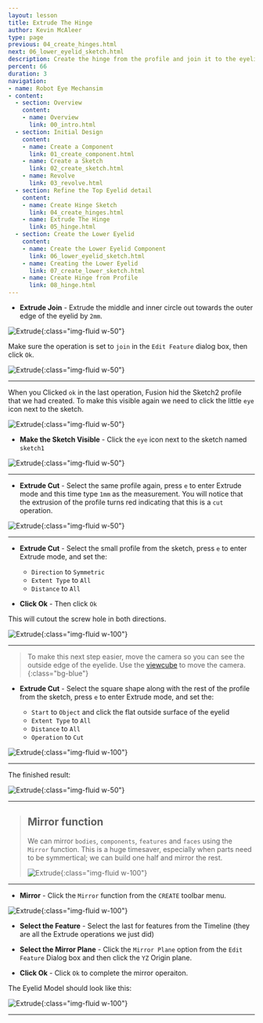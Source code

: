 ```yaml
---
layout: lesson
title: Extrude The Hinge
author: Kevin McAleer
type: page
previous: 04_create_hinges.html
next: 06_lower_eyelid_sketch.html
description: Create the hinge from the profile and join it to the eyelid
percent: 66
duration: 3
navigation:
- name: Robot Eye Mechansim
- content:
  - section: Overview
    content:
    - name: Overview
      link: 00_intro.html
  - section: Initial Design
    content:
    - name: Create a Component
      link: 01_create_component.html
    - name: Create a Sketch
      link: 02_create_sketch.html
    - name: Revolve
      link: 03_revolve.html
  - section: Refine the Top Eyelid detail
    content:
    - name: Create Hinge Sketch
      link: 04_create_hinges.html
    - name: Extrude The Hinge
      link: 05_hinge.html
  - section: Create the Lower Eyelid
    content:
    - name: Create the Lower Eyelid Component
      link: 06_lower_eyelid_sketch.html
    - name: Creating the Lower Eyelid
      link: 07_create_lower_sketch.html
    - name: Create Hinge from Profile
      link: 08_hinge.html
---
```



* **Extrude Join** - Extrude the middle and inner circle out towards the outer edge of the eyelid by `2mm`.

![Extrude](assets/eye31.jpg){:class="img-fluid w-50"}

Make sure the operation is set to `join` in the `Edit Feature` dialog box, then click `Ok`.

![Extrude](assets/eye32.jpg){:class="img-fluid w-50"}

---

When you Clicked `ok` in the last operation, Fusion hid the Sketch2 profile that we had created. To make this visible again we need to click the little `eye` icon next to the sketch.

![Extrude](assets/eye33.jpg){:class="img-fluid w-50"}

* **Make the Sketch Visible** - Click the `eye` icon next to the sketch named `sketch1`

![Extrude](assets/eye34.jpg){:class="img-fluid w-50"}

---

* **Extrude Cut** - Select the same profile again, press `e` to enter Extrude mode and this time type `1mm` as the measurement. You will notice that the extrusion of the profile turns red indicating that this is a `cut` operation.

![Extrude](assets/eye35.jpg){:class="img-fluid w-50"}

---

* **Extrude Cut** - Select the small profile from the sketch, press `e` to enter Extrude mode, and set the:

  * `Direction` to `Symmetric`
  * `Extent Type` to `All`
  * `Distance` to `All`

* **Click Ok** - Then click `Ok`

This will cutout the screw hole in both directions.

![Extrude](assets/eye36.jpg){:class="img-fluid w-100"}

---

> To make this next step easier, move the camera so you can see the outside edge of the eyelide. Use the [viewcube](04_create_hinges#the-viewcube) to move the camera.
{:class="bg-blue"}

* **Extrude Cut** - Select the square shape along with the rest of the profile from the sketch, press `e` to enter Extrude mode, and set the:

  * `Start` to `Object` and click the flat outside surface of the eyelid
  * `Extent Type` to `All`
  * `Distance` to `All`
  * `Operation` to `Cut`

![Extrude](assets/eye37.jpg){:class="img-fluid w-100"}

---

The finished result:

![Extrude](assets/eye38.jpg){:class="img-fluid w-50"}

---

> ## Mirror function
>
> We can mirror `bodies`, `components`, `features` and `faces` using the `Mirror` function. This is a huge timesaver, especially when parts need to be symmertical; we can build one half and mirror the rest.
>
> ![Extrude](assets/eye39.jpg){:class="img-fluid w-100"}

---

* **Mirror** - Click the `Mirror` function from the `CREATE` toolbar menu.

![Extrude](assets/eye40.jpg){:class="img-fluid w-100"}

* **Select the Feature** - Select the last for features from the Timeline (they are all the Extrude operations we just did)

* **Select the Mirror Plane** - Click the `Mirror Plane` option from the `Edit Feature` Dialog box and then click the `YZ` Origin plane.

* **Click Ok** - Click `Ok` to complete the mirror operaiton.

The Eyelid Model should look like this:

![Extrude](assets/eye40.jpg){:class="img-fluid w-100"}

---
